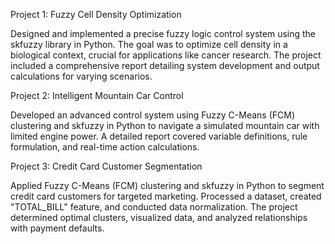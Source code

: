 Project 1: Fuzzy Cell Density Optimization

Designed and implemented a precise fuzzy logic control system using the skfuzzy library in Python. The goal was to optimize cell density in a biological context, crucial for applications like cancer research. The project included a comprehensive report detailing system development and output calculations for varying scenarios.

Project 2: Intelligent Mountain Car Control

Developed an advanced control system using Fuzzy C-Means (FCM) clustering and skfuzzy in Python to navigate a simulated mountain car with limited engine power. A detailed report covered variable definitions, rule formulation, and real-time action calculations.

Project 3: Credit Card Customer Segmentation

Applied Fuzzy C-Means (FCM) clustering and skfuzzy in Python to segment credit card customers for targeted marketing. Processed a dataset, created "TOTAL_BILL" feature, and conducted data normalization. The project determined optimal clusters, visualized data, and analyzed relationships with payment defaults.
